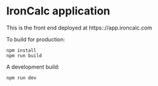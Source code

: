 # IronCalc application

This is the front end deployed at https:://app.ironcalc.com


To build for production:

```
npm install
npm run build
```

A development build:

```
npm run dev
```